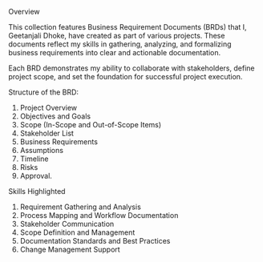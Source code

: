 Overview

This collection features Business Requirement Documents (BRDs) that I, Geetanjali Dhoke, have created as part of various projects. These documents reflect my skills in gathering, analyzing, and formalizing business requirements into clear and actionable documentation.

Each BRD demonstrates my ability to collaborate with stakeholders, define project scope, and set the foundation for successful project execution.

Structure of the BRD:
1. Project Overview
2. Objectives and Goals
3. Scope (In-Scope and Out-of-Scope Items)
4. Stakeholder List
5. Business Requirements
6. Assumptions
7. Timeline
8. Risks
9. Approval.

Skills Highlighted
1. Requirement Gathering and Analysis
2. Process Mapping and Workflow Documentation
3. Stakeholder Communication
4. Scope Definition and Management
5. Documentation Standards and Best Practices
6. Change Management Support
